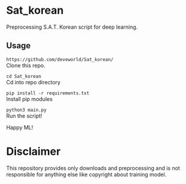 # Sat_korean
Preprocessing S.A.T. Korean script for deep learning.

## Usage
`https://github.com/deveworld/Sat_korean/` \
Clone this repo.

`cd Sat_korean` \
Cd into repo directory

`pip install -r requirements.txt` \
Install pip modules

`python3 main.py` \
Run the script!

Happy ML!

# Disclaimer
This repository provides only downloads and preprocessing and is not responsible for anything else like copyright about training model.
